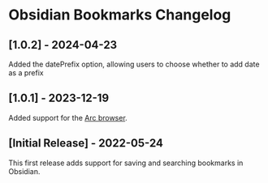 # Obsidian Bookmarks Changelog

## [1.0.2] - 2024-04-23

Added the datePrefix option, allowing users to choose whether to add date as a prefix

## [1.0.1] - 2023-12-19

Added support for the [Arc browser](https://arc.net/).

## [Initial Release] - 2022-05-24

This first release adds support for saving and searching bookmarks in Obsidian.
